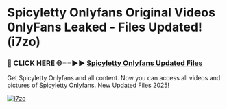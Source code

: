 # Spicyletty Onlyfans Original Videos 0nlyFans Leaked - Files Updated! (i7zo)

<h3>🔴 CLICK HERE 🌐==►► <a href="https://tinyurl.com/2m67pmp6" rel="nofollow">Spicyletty Onlyfans Updated Files</a></h3>

Get Spicyletty Onlyfans and all content. Now you can access all videos and pictures of Spicyletty Onlyfans. New Updated Files 2025!

[![i7zo](https://i.imgur.com/H4QAA4z.gif)](https://tinyurl.com/2m67pmp6)